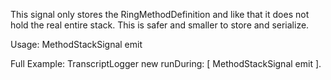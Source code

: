 This signal only stores the RingMethodDefinition and like that it does not hold the real entire stack. This is safer and smaller to store and serialize.

Usage:
	MethodStackSignal emit
	
Full Example:
	TranscriptLogger new 
		runDuring: [ MethodStackSignal emit ].
